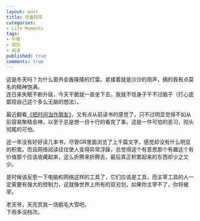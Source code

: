 ```yaml
---
layout: post
title: 冬雷阵阵
categories:
- Life Moments
tags:
- 午夜
- 胡侃
- 阅读
published: true
comments: true
---
```

<p>这是冬天吗？为什么窗外会轰隆隆的打雷。紧接着就是沙沙的雨声，搞的我有点莫名的精神饱满。<br />
连日来失眠不断升级，今天干脆就一直坐下去，我就不信身子干不过脑子（打心底鄙视自己这个多么无脑的想法）。</p>

<p>最近翻看<a href="http://www.douban.com/subject/3609132/">《把时间当作朋友》</a>，又有点从前读书的感觉了，只不过明显觉得不如从前容易聚精会神，以至于总是想一目十行的看完了事。这是一件可怕的恶习，彻头彻尾的可怕。</p>

<p>这一年没有好好读几本书，尽管GR里面浏览了上千篇文字，感觉却没有什么明显的积累。而且网络阅读往往使人变得异常浮躁，总觉得这个有意思那个有趣这个有价值那个应该收藏起来，这么折腾来折腾去，最后真正积累起来的东西却少之又少。</p>

<p>是时候该反思一下电脑和网络这样的工具了，它们应该是工具，而主宰工具的人一定需要有强大的控制力，这就像世界上所有的双刃剑，如果你主宰不了，你将被宰。</p>

<p>老天爷，天亮赏我一场鹅毛大雪吧。<br />
下雨多没档次。</p>
